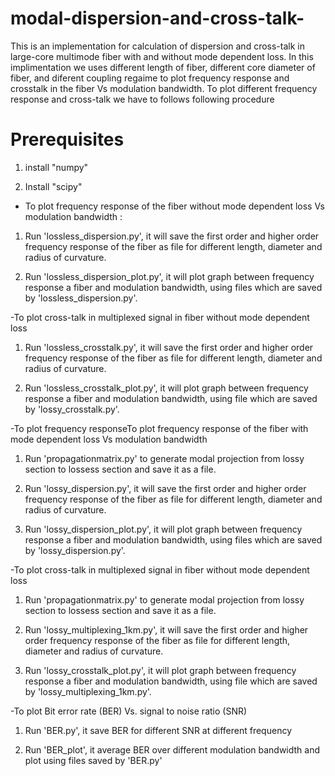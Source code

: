 # modal-dispersion-and-cross-talk-
This is an implementation for calculation of dispersion and cross-talk
in large-core multimode fiber with and without mode dependent loss. In
this implimentation we uses different length of fiber, different core
diameter of fiber, and diferent coupling regaime to plot frequency
response and crosstalk in the fiber Vs modulation bandwidth.
To plot different frequency response and cross-talk we have to follows following procedure
# Prerequisites
1. install "numpy"

2. Install "scipy"

- To plot frequency response of the fiber without mode dependent loss
Vs modulation bandwidth :

1.  Run 'lossless_dispersion.py', it will save the first order and
higher order frequency response of the fiber as file for different
length, diameter and radius of curvature.

2. Run 'lossless_dispersion_plot.py', it will plot graph between
frequency response a fiber and modulation bandwidth, using files which
are saved by 'lossless_dispersion.py'.

-To plot cross-talk in multiplexed signal in fiber without mode dependent loss

1. Run 'lossless_crosstalk.py', it will save the first order and
higher order frequency response of the fiber as file for different
length, diameter and radius of curvature.

2.  Run 'lossless_crosstalk_plot.py', it will plot graph between
frequency response a fiber and modulation bandwidth, using file which
are saved by 'lossy_crosstalk.py'.

-To plot frequency responseTo plot frequency response of the fiber
with mode dependent loss Vs modulation bandwidth

 1. Run 'propagationmatrix.py' to generate modal projection from lossy
section to lossess section and save it as a file.

2. Run 'lossy_dispersion.py', it will save the first order and higher
order frequency response of the fiber as file for different length,
diameter and radius of curvature.

3.  Run 'lossy_dispersion_plot.py', it will plot graph between
frequency response a fiber and modulation bandwidth, using files which
are saved by 'lossy_dispersion.py'.

-To plot cross-talk in multiplexed signal in fiber without mode dependent loss

1. Run 'propagationmatrix.py' to generate modal projection from lossy
section to lossess section and save it as a file.

2. Run 'lossy_multiplexing_1km.py', it will save the first order and
higher order frequency response of the fiber as file for different
length, diameter and radius of curvature.

3.  Run 'lossy_crosstalk_plot.py', it will plot graph between
frequency response a fiber and modulation bandwidth, using file which
are saved by 'lossy_multiplexing_1km.py'.

-To plot Bit error rate (BER) Vs. signal to noise ratio (SNR)

1. Run 'BER.py', it save BER for different SNR at different frequency

2.  Run 'BER_plot', it average BER over different modulation bandwidth
and plot using files saved by 'BER.py'





